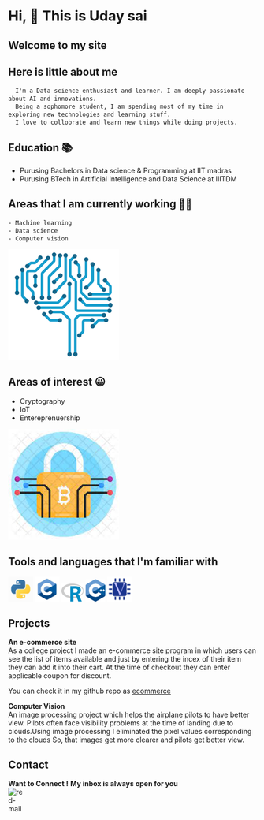 # Hi, 👋 This is Uday sai

## Welcome to my site
## Here is little about me
      I'm a Data science enthusiast and learner. I am deeply passionate about AI and innovations.
      Being a sophomore student, I am spending most of my time in exploring new technologies and learning stuff.
      I love to collobrate and learn new things while doing projects.

## Education 📚
   - Purusing Bachelors in Data science & Programming at IIT madras
   - Purusing BTech in Artificial Intelligence and Data Science at IIITDM
   
## Areas that I am currently working 👨‍💻
    - Machine learning
    - Data science
    - Computer vision
    
![](/images/mle.png)

## Areas of interest 😀
 - Cryptography
 - IoT
 - Entereprenuership
 
![](/images/crp.jpg)

## Tools and languages that I'm familiar with
<img src="/images/pyt.jpg"  width="50"/>  <img src="/images/cp.jpg"  width="50"/> <img src="/images/rpic.png"  width="45"/> <img src="/images/cppa.png"  width="40"/>
<img src="/images/ve.png"  width="50"/>
   

## Projects


  
  **An e-commerce site**\
     As a college project I made an e-commerce site program in which users can see the list of items available and just by entering the incex of their item they can add it into
      their cart. At the time of checkout they can enter applicable coupon for discount.
      
   You can check it in my github repo as [ecommerce](https://github.com/udayiitm/ecommerce)
      
      
  
   **Computer Vision**\
  An image processing project which helps the airplane pilots to have better view. Pilots often face visibility problems at the time of landing due to clouds.Using image processing I eliminated the pixel values corresponding to the clouds So, that images get more clearer and pilots get better view.
  
  
  
## Contact
**Want to Connect !**
**My inbox is always open for you** \
<a href="mailto:21f1003798@student.onlinedegree.iitm.ac.in"><img align="left" width="35px" src="https://i.ibb.co/827XzWZ/red-mail.png" alt="red-mail" border="0"></a>
<br>
